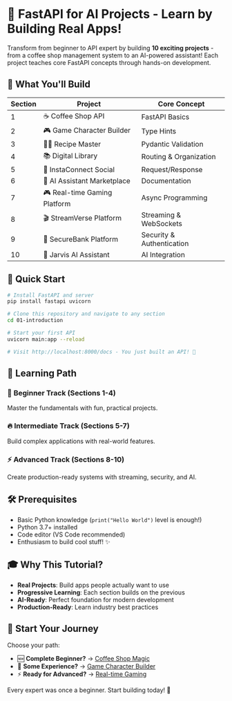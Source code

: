 # 🚀 FastAPI for AI Projects - Learn by Building Real Apps!

Transform from beginner to API expert by building **10 exciting projects** - from a coffee shop management system to an AI-powered assistant! Each project teaches core FastAPI concepts through hands-on development.

## 🎯 What You'll Build

| Section | Project | Core Concept | 
|---------|---------|--------------|
| 1 | ☕ Coffee Shop API | FastAPI Basics |
| 2 | 🎮 Game Character Builder | Type Hints |
| 3 | 👨‍🍳 Recipe Master | Pydantic Validation |
| 4 | 📚 Digital Library | Routing & Organization |
| 5 | 📱 InstaConnect Social | Request/Response |
| 6 | 🤖 AI Assistant Marketplace | Documentation |
| 7 | 🎮 Real-time Gaming Platform | Async Programming |
| 8 | 🎬 StreamVerse Platform | Streaming & WebSockets |
| 9 | 🏦 SecureBank Platform | Security & Authentication |
| 10 | 🤖 Jarvis AI Assistant | AI Integration |

## 🚀 Quick Start

```bash
# Install FastAPI and server
pip install fastapi uvicorn

# Clone this repository and navigate to any section
cd 01-introduction

# Start your first API
uvicorn main:app --reload

# Visit http://localhost:8000/docs - You just built an API! 🎉
```

## 📖 Learning Path

### 🌱 **Beginner Track** (Sections 1-4)
Master the fundamentals with fun, practical projects.

### 🔥 **Intermediate Track** (Sections 5-7) 
Build complex applications with real-world features.

### ⚡ **Advanced Track** (Sections 8-10)
Create production-ready systems with streaming, security, and AI.

## 🛠️ Prerequisites

- Basic Python knowledge (`print("Hello World")` level is enough!)
- Python 3.7+ installed
- Code editor (VS Code recommended)
- Enthusiasm to build cool stuff! ✨

## 🎓 Why This Tutorial?

- **Real Projects**: Build apps people actually want to use
- **Progressive Learning**: Each section builds on the previous
- **AI-Ready**: Perfect foundation for modern development
- **Production-Ready**: Learn industry best practices

## 🚀 Start Your Journey

Choose your path:
- 🆕 **Complete Beginner?** → [Coffee Shop Magic](01-introduction/)
- 🔄 **Some Experience?** → [Game Character Builder](02-type-hints/)  
- ⚡ **Ready for Advanced?** → [Real-time Gaming](07-async/)

Every expert was once a beginner. Start building today! 🎯 